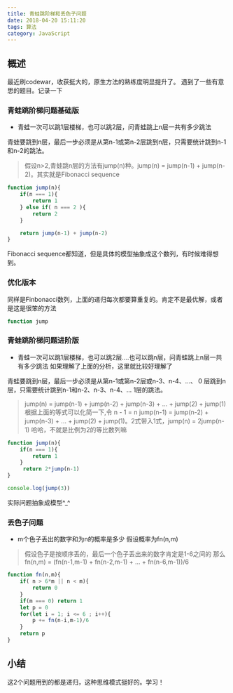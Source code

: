```yaml
---
title: 青蛙跳阶梯和丢色子问题
date: 2018-04-20 15:11:20
tags: 算法
category: JavaScript
---
```


## 概述 
最近刷codewar，收获挺大的，原生方法的熟练度明显提升了。
遇到了一些有意思的题目。记录一下

### 青蛙跳阶梯问题基础版

* 青蛙一次可以跳1层楼梯，也可以跳2层，问青蛙跳上n层一共有多少跳法

青蛙要跳到n层，最后一步必须是从第n-1或第n-2层跳到n层，只需要统计跳到n-1和n-2的跳法。

 > 假设n>2,青蛙跳n层的方法有jump(n)种。jump(n) = jump(n-1) + jump(n-2)。其实就是Fibonacci sequence

```js
function jump(n){
    if(n === 1){
        return 1
    } else if( n === 2 ){
        return 2
    }

    return jump(n-1) + jump(n-2)
}
```
Fibonacci sequence都知道，但是具体的模型抽象成这个数列，有时候难得想到。

### 优化版本
同样是Finbonacci数列，上面的递归每次都要算重复的。肯定不是最优解，或者是这是很笨的方法

```js
function jump
```

### 青蛙跳阶梯问题进阶版

* 青蛙一次可以跳1层楼梯，也可以跳2层....也可以跳n层，问青蛙跳上n层一共有多少跳法
如果理解了上面的分析，这里就比较好理解了

青蛙要跳到n层，最后一步必须是从第n-1或第n-2层或n-3、n-4、...、 0 层跳到n层，只需要统计跳到n-1和n-2、n-3、n-4、... 1层的跳法。
> jump(n) = jump(n-1) + jump(n-2) + jump(n-3) + ... + jump(2) + jump(1)
> 根据上面的等式可以化简一下,令 n - 1 = n
> jump(n-1) = jump(n-2) + jump(n-3) + ... + jump(2) + jump(1)。2式带入1式，jump(n) = 2jump(n-1)
哈哈，不就是比例为2的等比数列嘛

```js
function jump(n){
    if(n === 1){
        return 1
    }
     return 2*jump(n-1)
}

console.log(jump(3))
```

实际问题抽象成模型^_^

### 丢色子问题

* m个色子丢出的数字和为n的概率是多少
假设概率为fn(n,m)
> 假设色子是按顺序丢的，最后一个色子丢出来的数字肯定是1-6之间的
那么fn(n,m) = (fn(n-1,m-1) + fn(n-2,m-1) + ... + fn(n-6,m-1))/6


```js
function fn(n,m){
    if( n > 6*m || n < m){
        return 0
    }
    if(m === 0) return 1
    let p = 0
    for(let i = 1; i <= 6 ; i++){
        p += fn(n-i,m-1)/6
    }
    return p
}
```


## 小结
这2个问题用到的都是递归，这种思维模式挺好的。学习！
